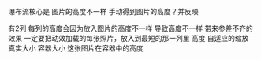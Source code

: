 瀑布流核心是 图片的高度不一样  手动得到图片的高度？并反映

有2列  每列的高度会因为放入图片的高度不一样  导致高度不一样  带来参差不齐的效果  一定要把动效加载的每张照片，放入到最短的那一列里
高度  自适应的缩放  真实大小  容器大小
这张图片在容器中的高度